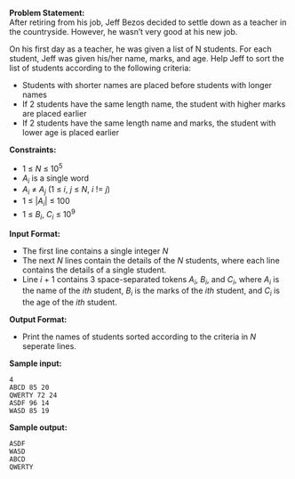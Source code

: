 **Problem Statement:** <br>
After retiring from his job, Jeff Bezos decided to settle down as a teacher in the countryside. However, he wasn’t very good at his new job.

On his first day as a teacher, he was given a list of N students. For each student, Jeff was given his/her name, marks, and age. Help Jeff to sort the list of students according to the following criteria:
 - Students with shorter names are placed before students with longer names
 - If 2 students have the same length name, the student with higher marks are placed earlier
 - If 2 students have the same length name and marks, the student with lower age is placed earlier

**Constraints:** <br>
 - 1 &le; _N_ &le; 10<sup>5</sup>
 - _A<sub>i</sub>_ is a single word
 - _A<sub>i</sub>_ &ne; _A<sub>j</sub>_ (1 &le; _i_, _j_ &le; _N_, _i_ != _j_)
 - 1 &le; |_A<sub>i</sub>_| &le; 100
 - 1 &le; _B<sub>i</sub>_, _C<sub>i</sub>_ &le; 10<sup>9</sup>

**Input Format:** <br>
 - The first line contains a single integer _N_
 - The next _N_ lines contain the details of the _N_ students, where each line contains the details of a single student.
 - Line _i_ + 1 contains 3 space-separated tokens _A<sub>i</sub>_, _B<sub>i</sub>_, and _C<sub>i</sub>_, where _A<sub>i</sub>_ is the name of the _ith_ student, _B<sub>i</sub>_ is the marks of the _ith_ student, and _C<sub>i</sub>_ is the age of the _ith_ student.

**Output Format:** <br>
 - Print the names of students sorted according to the criteria in _N_ seperate lines.

**Sample input:** <br>
```
4
ABCD 85 20
QWERTY 72 24
ASDF 96 14
WASD 85 19
```

**Sample output:** <br>
```
ASDF
WASD
ABCD
QWERTY
```